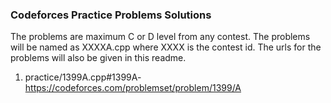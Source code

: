 ### Codeforces Practice Problems Solutions

The problems are maximum C or D level from any contest. The problems will be named as XXXXA.cpp where XXXX is the contest id. The urls for the problems will also be given in this readme.

1. practice/1399A.cpp#1399A- https://codeforces.com/problemset/problem/1399/A
